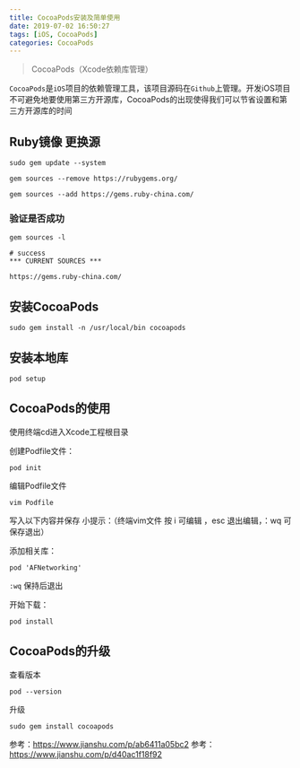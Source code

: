 ```yaml
---
title: CocoaPods安装及简单使用
date: 2019-07-02 16:50:27
tags: [iOS, CocoaPods]
categories: CocoaPods
---
```


> CocoaPods（Xcode依赖库管理）

`CocoaPods`是`iOS`项目的依赖管理工具，该项目源码在`Github`上管理。开发iOS项目不可避免地要使用第三方开源库，CocoaPods的出现使得我们可以节省设置和第三方开源库的时间

<!-- more -->
## Ruby镜像 更换源

```gem
sudo gem update --system

gem sources --remove https://rubygems.org/

gem sources --add https://gems.ruby-china.com/

```

### 验证是否成功

```gem
gem sources -l

# success
*** CURRENT SOURCES ***

https://gems.ruby-china.com/

```

## 安装CocoaPods

`sudo gem install -n /usr/local/bin cocoapods`

## 安装本地库

`pod setup`

## CocoaPods的使用

使用终端cd进入Xcode工程根目录

创建Podfile文件：

```pod
pod init
```

编辑Podfile文件

```pod
vim Podfile
```

写入以下内容并保存 小提示：（终端vim文件 按 i 可编辑 ，esc 退出编辑，：wq  可保存退出）

添加相关库：

```pod
pod 'AFNetworking'
```

`:wq` 保持后退出

开始下载：

```pod
pod install
```

## CocoaPods的升级

查看版本

```pod
pod --version
```

升级

```pod
sudo gem install cocoapods
```

参考：<https://www.jianshu.com/p/ab6411a05bc2>
参考：<https://www.jianshu.com/p/d40ac1f18f92>